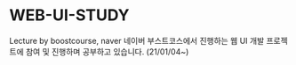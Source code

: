 # WEB-UI-STUDY
Lecture by boostcourse, naver
네이버 부스트코스에서 진행하는 웹 UI 개발 프로젝트에 참여 및 진행하며 공부하고 있습니다. (21/01/04~)
